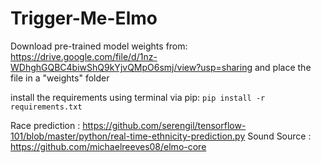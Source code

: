 # Trigger-Me-Elmo
Download pre-trained model weights from:
https://drive.google.com/file/d/1nz-WDhghGQBC4biwShQ9kYjvQMpO6smj/view?usp=sharing
and place the file in a "weights" folder

install the requirements using terminal via pip: 
`pip install -r requirements.txt`

Race prediction : https://github.com/serengil/tensorflow-101/blob/master/python/real-time-ethnicity-prediction.py
Sound Source : https://github.com/michaelreeves08/elmo-core
